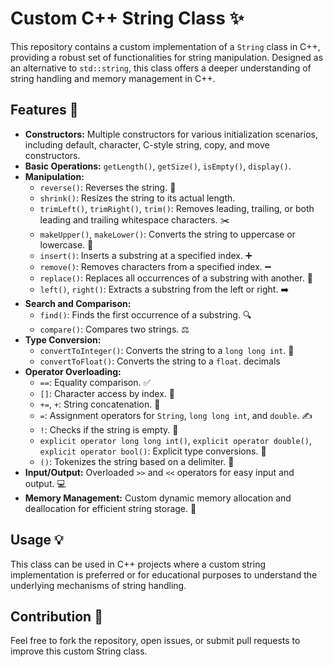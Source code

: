 # Custom C++ String Class ✨

This repository contains a custom implementation of a `String` class in C++, providing a robust set of functionalities for string manipulation. Designed as an alternative to `std::string`, this class offers a deeper understanding of string handling and memory management in C++.

## Features 🚀

- **Constructors:** Multiple constructors for various initialization scenarios, including default, character, C-style string, copy, and move constructors.
- **Basic Operations:** `getLength()`, `getSize()`, `isEmpty()`, `display()`.
- **Manipulation:**
  - `reverse()`: Reverses the string. 🔄
  - `shrink()`: Resizes the string to its actual length.
  - `trimLeft()`, `trimRight()`, `trim()`: Removes leading, trailing, or both leading and trailing whitespace characters. ✂️
  - `makeUpper()`, `makeLower()`: Converts the string to uppercase or lowercase. 🔡
  - `insert()`: Inserts a substring at a specified index. ➕
  - `remove()`: Removes characters from a specified index. ➖
  - `replace()`: Replaces all occurrences of a substring with another. 🔁
  - `left()`, `right()`: Extracts a substring from the left or right. ➡️
- **Search and Comparison:**
  - `find()`: Finds the first occurrence of a substring. 🔍
  - `compare()`: Compares two strings. ⚖️
- **Type Conversion:**
  - `convertToInteger()`: Converts the string to a `long long int`. 🔢
  - `convertToFloat()`: Converts the string to a `float`.  decimals
- **Operator Overloading:**
  - `==`: Equality comparison. ✅
  - `[]`: Character access by index. 📍
  - `+=`, `+`: String concatenation. 🔗
  - `=`: Assignment operators for `String`, `long long int`, and `double`. ✍️
  - `!`: Checks if the string is empty. 🚫
  - `explicit operator long long int()`, `explicit operator double()`, `explicit operator bool()`: Explicit type conversions. 🔄
  - `()`: Tokenizes the string based on a delimiter. 🧩
- **Input/Output:** Overloaded `>>` and `<<` operators for easy input and output. 💻
- **Memory Management:** Custom dynamic memory allocation and deallocation for efficient string storage. 🧠

## Usage 💡

This class can be used in C++ projects where a custom string implementation is preferred or for educational purposes to understand the underlying mechanisms of string handling.

## Contribution 🤝

Feel free to fork the repository, open issues, or submit pull requests to improve this custom String class.

